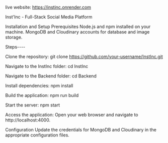 live website: https://instinc.onrender.com

Inst'Inc - Full-Stack Social Media Platform

Installation and Setup
Prerequisites
Node.js and npm installed on your machine.
MongoDB and Cloudinary accounts for database and image storage.


Steps----

Clone the repository:
git clone https://github.com/your-username/InstInc.git

Navigate to the InstInc folder:
cd InstInc

Navigate to the Backend folder:
cd Backend

Install dependencies:
npm install

Build the application:
npm run build

Start the server:
npm start

Access the application:
Open your web browser and navigate to http://localhost:4000.

Configuration
Update the credentials for MongoDB and Cloudinary in the appropriate configuration files.
